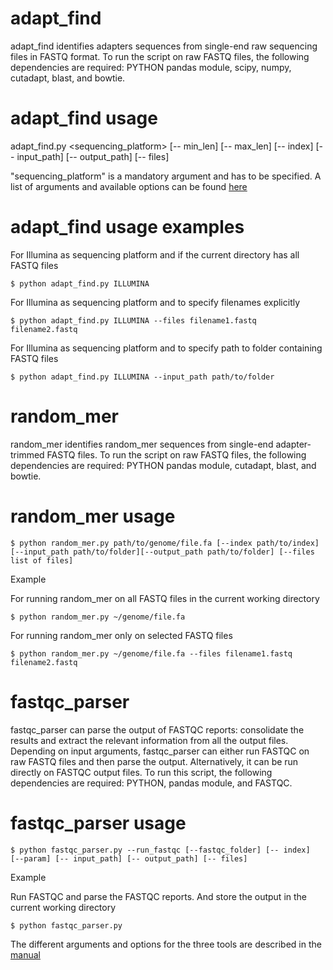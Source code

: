 # adapt_find
adapt_find identifies adapters sequences from single-end raw sequencing files in FASTQ format. To run the script on raw FASTQ files, the following dependencies are required: PYTHON pandas module, scipy, numpy, cutadapt, blast, and bowtie.

# adapt_find usage 

adapt_find.py <sequencing_platform> [-- min_len] [-- max_len] [-- index] [-- input_path] [-- output_path] [-- files]
  
"sequencing_platform" is a mandatory argument and has to be specified. A list of arguments and available options can be found [here](https://github.com/asan-nasa/adapt_find/blob/master/manual/adapt_find_manual.pdf) 

# adapt_find usage examples

For Illumina as sequencing platform and if the current directory has all FASTQ files

```$ python adapt_find.py ILLUMINA```

For Illumina as sequencing platform and to specify filenames explicitly

```$ python adapt_find.py ILLUMINA --files filename1.fastq filename2.fastq```

For Illumina as sequencing platform and to specify path to folder containing FASTQ files

```$ python adapt_find.py ILLUMINA --input_path path/to/folder```



# random_mer

random_mer identifies random_mer sequences from single-end adapter-trimmed FASTQ files. To run the script on raw FASTQ files, the following dependencies are required: PYTHON pandas module, cutadapt, blast, and bowtie.

# random_mer usage

```$ python random_mer.py path/to/genome/file.fa [--index path/to/index][--input_path path/to/folder][--output_path path/to/folder] [--files list of files]```

Example

For running random_mer on all FASTQ files in the current working directory

```$ python random_mer.py ~/genome/file.fa ```

For running random_mer only on selected FASTQ files

```$ python random_mer.py ~/genome/file.fa --files filename1.fastq filename2.fastq```


# fastqc_parser

fastqc_parser can parse the output of FASTQC reports: consolidate the results and extract the relevant information from all the output files. Depending on input arguments, fastqc_parser can either run FASTQC on raw FASTQ files and then parse the output. Alternatively, it can be run directly on FASTQC output files. To run this script, the following dependencies are required: PYTHON, pandas module, and FASTQC.

# fastqc_parser usage

```$ python fastqc_parser.py --run_fastqc [--fastqc_folder] [-- index]  [--param] [-- input_path] [-- output_path] [-- files] ```

Example

Run FASTQC and parse the FASTQC reports. And store the output in the current working directory

```$ python fastqc_parser.py```


The different arguments and options for the three tools are described in the [manual](https://github.com/asan-nasa/adapt_find/tree/master/manual)




